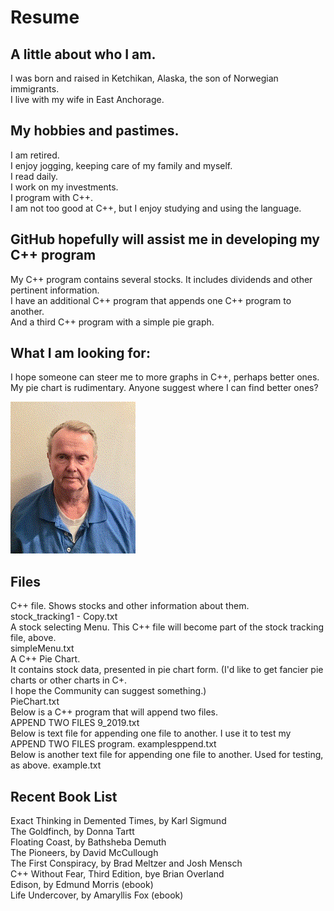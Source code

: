 # Resume  
## A little about who I am.  
I was born and raised in Ketchikan, Alaska, the son of Norwegian immigrants.      
I live with my wife in East Anchorage.  

## My hobbies and pastimes.  
I am retired.  
I enjoy jogging, keeping care of my family and myself.  
I read daily.  
I work on my investments.  
I program with C++.  
I am not too good at C++, but I enjoy studying and using the language.    

## GitHub hopefully will assist me in developing my C++ program  
My C++ program contains several stocks. 
It includes dividends and other pertinent information.  
I have an additional C++ program that appends one C++ program to another.  
And a third C++ program with a simple pie graph.  

## What I am looking for:  
I hope someone can steer me to more graphs in C++, perhaps better ones.  
My pie chart is rudimentary.  Anyone suggest where I can find better ones?  

![headshot](ALBUEsmall.gif)  

## Files   
  
C++ file. Shows stocks and other information about them.  
stock_tracking1 - Copy.txt  
A stock selecting Menu. This C++ file will become part of the stock tracking file, above.  
simpleMenu.txt  
A C++ Pie Chart.  
It contains stock data, presented in pie chart form. 
(I'd like to get fancier pie charts or other charts in C+.  
I hope the Community can suggest something.)  
PieChart.txt  
Below is a C++ program that will append two files.  
APPEND TWO FILES 9_2019.txt   
Below is text file for appending one file to another. I use it to test my APPEND TWO FILES program.
examplesppend.txt  
Below is another text file for appending one file to another. Used for testing, as above.
example.txt  

## Recent Book List  

Exact Thinking in Demented Times, by Karl Sigmund  
The Goldfinch, by Donna Tartt  
Floating Coast, by Bathsheba Demuth  
The Pioneers, by David McCullough  
The First Conspiracy, by Brad Meltzer and Josh Mensch  
C++ Without Fear, Third Edition, bye Brian Overland  
Edison, by Edmund Morris (ebook)  
Life Undercover, by Amaryllis Fox (ebook)  


